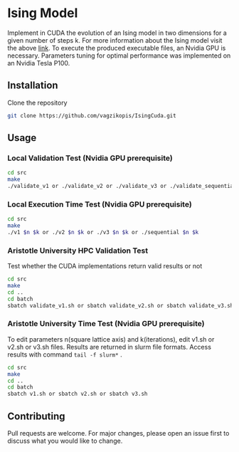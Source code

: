 # Ising Model

Implement in CUDA the evolution of an Ising model in two dimensions for a given number of steps k.
For more information about the Ising model visit the above [link](https://en.wikipedia.org/wiki/Ising_model).
To execute the produced executable files, an Nvidia GPU is necessary.  Parameters tuning for optimal performance was implemented on an Nvidia Tesla P100.

## Installation

Clone the repository

```bash
git clone https://github.com/vagzikopis/IsingCuda.git
```

## Usage

### Local Validation Test (Nvidia GPU prerequisite)
```bash
cd src
make
./validate_v1 or ./validate_v2 or ./validate_v3 or ./validate_sequential
```
### Local Execution Time Test (Nvidia GPU prerequisite)
```bash
cd src
make
./v1 $n $k or ./v2 $n $k or ./v3 $n $k or ./sequential $n $k
```
### Aristotle University HPC Validation Test
Test whether the CUDA implementations return valid results or not
```bash
cd src
make
cd ..
cd batch
sbatch validate_v1.sh or sbatch validate_v2.sh or sbatch validate_v3.sh
```
### Aristotle University Time Test (Nvidia GPU prerequisite)
To edit parameters n(square lattice axis) and k(iterations), edit v1.sh or v2.sh or v3.sh files.
Results are returned in slurm file formats. Access results with command  ```tail -f slurm*``` .
```bash
cd src
make
cd ..
cd batch
sbatch v1.sh or sbatch v2.sh or sbatch v3.sh
```

## Contributing
Pull requests are welcome. For major changes, please open an issue first to discuss what you would like to change.
